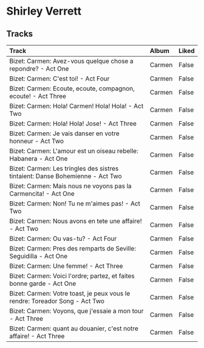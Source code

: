 # Shirley Verrett

## Tracks

| Track                                                                         | Album   | Liked   |
|:------------------------------------------------------------------------------|:--------|:--------|
| Bizet: Carmen: Avez-vous quelque chose a repondre? - Act One                  | Carmen  | False   |
| Bizet: Carmen: C'est toi! - Act Four                                          | Carmen  | False   |
| Bizet: Carmen: Ecoute, ecoute, compagnon, ecoute! - Act Three                 | Carmen  | False   |
| Bizet: Carmen: Hola! Carmen! Hola! Hola! - Act Two                            | Carmen  | False   |
| Bizet: Carmen: Hola! Hola! Jose! - Act Three                                  | Carmen  | False   |
| Bizet: Carmen: Je vais danser en votre honneur - Act Two                      | Carmen  | False   |
| Bizet: Carmen: L'amour est un oiseau rebelle: Habanera - Act One              | Carmen  | False   |
| Bizet: Carmen: Les tringles des sistres tintaient: Danse Bohemienne - Act Two | Carmen  | False   |
| Bizet: Carmen: Mais nous ne voyons pas la Carmencita! - Act One               | Carmen  | False   |
| Bizet: Carmen: Non! Tu ne m'aimes pas! - Act Two                              | Carmen  | False   |
| Bizet: Carmen: Nous avons en tete une affaire! - Act Two                      | Carmen  | False   |
| Bizet: Carmen: Ou vas-tu? - Act Four                                          | Carmen  | False   |
| Bizet: Carmen: Pres des remparts de Seville: Seguidilla - Act One             | Carmen  | False   |
| Bizet: Carmen: Une femme! - Act Three                                         | Carmen  | False   |
| Bizet: Carmen: Voici l'ordre; partez, et faites bonne garde - Act One         | Carmen  | False   |
| Bizet: Carmen: Votre toast, je peux vous le rendre: Toreador Song - Act Two   | Carmen  | False   |
| Bizet: Carmen: Voyons, que j'essaie a mon tour - Act Three                    | Carmen  | False   |
| Bizet: Carmen: quant au douanier, c'est notre affaire! - Act Three            | Carmen  | False   |